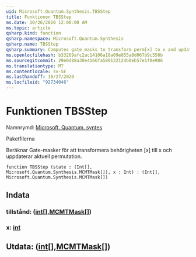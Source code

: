 ```yaml
---
uid: Microsoft.Quantum.Synthesis.TBSStep
title: Funktionen TBSStep
ms.date: 10/26/2020 12:00:00 AM
ms.topic: article
qsharp.kind: function
qsharp.namespace: Microsoft.Quantum.Synthesis
qsharp.name: TBSStep
qsharp.summary: Computes gate masks to transform perm[x] to x and updates the current permutation.
ms.openlocfilehash: b33269afc2ac14106a18a09e855a8d067b9c558b
ms.sourcegitcommit: 29e0d88a30e4166fa580132124b0eb57e1f0e986
ms.translationtype: MT
ms.contentlocale: sv-SE
ms.lasthandoff: 10/27/2020
ms.locfileid: "92734046"
---
```

# <a name="tbsstep-function"></a>Funktionen TBSStep

Namnrymd: [Microsoft. Quantum. syntes](xref:Microsoft.Quantum.Synthesis)

Paketfilerna [](https://nuget.org/packages/)


Beräknar Gate-masker för att transformera behörigheten [x] till x och uppdaterar aktuell permutation.

```qsharp
function TBSStep (state : (Int[], Microsoft.Quantum.Synthesis.MCMTMask[]), x : Int) : (Int[], Microsoft.Quantum.Synthesis.MCMTMask[])
```


## <a name="input"></a>Indata

### <a name="state--intmcmtmask"></a>tillstånd: ([int](xref:microsoft.quantum.lang-ref.int)[],[MCMTMask](xref:Microsoft.Quantum.Synthesis.MCMTMask)[])




### <a name="x--int"></a>x: [int](xref:microsoft.quantum.lang-ref.int)





## <a name="output--intmcmtmask"></a>Utdata: ([int](xref:microsoft.quantum.lang-ref.int)[],[MCMTMask](xref:Microsoft.Quantum.Synthesis.MCMTMask)[])

